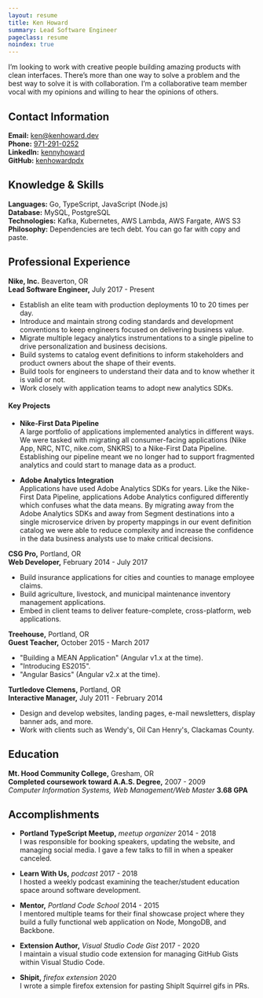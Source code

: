 ```yaml
---
layout: resume
title: Ken Howard
summary: Lead Software Engineer
pageclass: resume
noindex: true
---
```


I’m looking to work with creative people building amazing products with clean
interfaces. There’s more than one way to solve a problem and the best way to
solve it is with collaboration. I’m a collaborative team member vocal with my
opinions and willing to hear the opinions of others.

## Contact Information
**Email:** <a href="mailto:ken@kenhoward.dev">ken@kenhoward.dev</a><br>
**Phone:** <a href="tel:9712910252">971-291-0252</a><br>
**LinkedIn:** <a href="http://lnkd.in/g7DhUM">kennyhoward</a><br>
**GitHub:** <a href="https://github.com/kenhowardpdx">kenhowardpdx</a>

## Knowledge & Skills
**Languages:** Go, TypeScript, JavaScript (Node.js)<br>
**Database:** MySQL, PostgreSQL<br>
**Technologies:** Kafka, Kubernetes, AWS Lambda, AWS Fargate, AWS S3<br>
**Philosophy:** Dependencies are tech debt. You can go far with copy and paste.

## Professional Experience
**Nike, Inc.** Beaverton, OR<br>
**Lead Software Engineer,** July 2017 - Present

* Establish an elite team with production deployments 10 to 20 times per day.
* Introduce and maintain strong coding standards and development conventions
to keep engineers focused on delivering business value.
* Migrate multiple legacy analytics instrumentations to a single pipeline to
drive personalization and business decisions.
* Build systems to catalog event definitions to inform stakeholders and product
owners about the shape of their events.
*  Build tools for engineers to understand their data and to know whether it is
valid or not.
* Work closely with application teams to adopt new analytics SDKs.

#### Key Projects

* **Nike-First Data Pipeline**<br>
A large portfolio of applications implemented analytics in different
ways. We were tasked with migrating all consumer-facing applications (Nike App,
NRC, NTC, nike.com, SNKRS) to a Nike-First Data Pipeline. Establishing our
pipeline meant we no longer had to support fragmented analytics and could start
to manage data as a product.

* **Adobe Analytics Integration**<br>
Applications have used Adobe Analytics SDKs for years. Like the Nike-First Data
Pipeline, applications Adobe Analytics configured differently which confuses
what the data means. By migrating away from the Adobe Analytics SDKs and away
from Segment destinations into a single microservice driven by property
mappings in our event definition catalog we were able to reduce complexity and
increase the confidence in the data business analysts use to make critical
decisions.

**CSG Pro,** Portland, OR<br>
**Web Developer,** February 2014 - July 2017

* Build insurance applications for cities and counties to manage employee
claims.
* Build agriculture, livestock, and municipal maintenance inventory management
applications.
* Embed in client teams to deliver feature-complete, cross-platform, web
applications.

**Treehouse,** Portland, OR<br>
**Guest Teacher,** October 2015 - March 2017

* "Building a MEAN Application" (Angular v1.x at the time).
* "Introducing ES2015".
* "Angular Basics" (Angular v2.x at the time).

**Turtledove Clemens,** Portland, OR<br>
**Interactive Manager,** July 2011 - February 2014

* Design and develop websites, landing pages, e-mail newsletters, display
banner ads, and more.
* Work with clients such as Wendy's, Oil Can Henry's, Clackamas County.

## Education
**Mt. Hood Community College,** Gresham, OR<br>
**Completed coursework toward A.A.S. Degree,** 2007 - 2009<br>
*Computer Information Systems, Web Management/Web Master*
**3.68 GPA**


## Accomplishments

* **Portland TypeScript Meetup,** *meetup organizer* 2014 - 2018<br>
I was responsible for booking speakers, updating the website, and managing
social media. I gave a few talks to fill in when a speaker canceled.

* **Learn With Us,** *podcast* 2017 - 2018<br>
I hosted a weekly podcast examining the teacher/student education space around
software development.

* **Mentor,** *Portland Code School* 2014 - 2015<br>
I mentored multiple teams for their final showcase project where they build a
fully functional web application on Node, MongoDB, and Backbone.

* **Extension Author,** *Visual Studio Code Gist* 2017 - 2020<br>
I maintain a visual studio code extension for managing GitHub Gists within
Visual Studio Code.

* **Shipit,** *firefox extension* 2020<br>
I wrote a simple firefox extension for pasting ShipIt Squirrel gifs in PRs.
